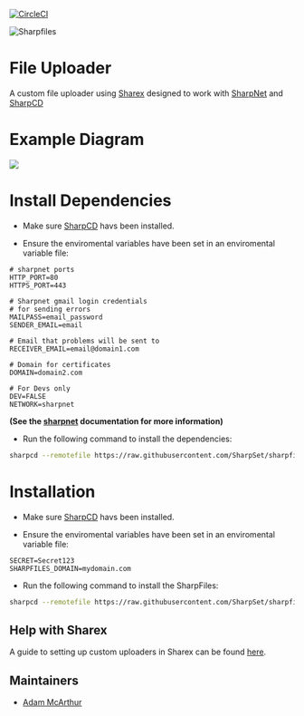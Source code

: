 [![CircleCI](https://circleci.com/gh/SharpSet/sharpfiles/tree/main.svg?style=svg)](https://circleci.com/gh/SharpSet/sharpfiles/tree/main)

![Sharpfiles](https://files.mcaq.me/843kh.png)
# File Uploader

A custom file uploader using [Sharex](https://getsharex.com/) designed to work with [SharpNet](https://github.com/SharpSet/sharpnet) and [SharpCD](https://github.com/SharpSet/sharpcd)

# Example Diagram

![](https://files.mcaq.me/730rr.png)

# Install Dependencies

- Make sure [SharpCD](https://github.com/SharpSet/sharpcd) havs been installed.

- Ensure the enviromental variables have been set in an enviromental variable file:

```env
# sharpnet ports
HTTP_PORT=80
HTTPS_PORT=443

# Sharpnet gmail login credentials
# for sending errors
MAILPASS=email_password
SENDER_EMAIL=email

# Email that problems will be sent to
RECEIVER_EMAIL=email@domain1.com

# Domain for certificates
DOMAIN=domain2.com

# For Devs only
DEV=FALSE
NETWORK=sharpnet
```

**(See the [sharpnet](https://github.com/SharpSet/sharpnet) documentation for more information)**

- Run the following command to install the dependencies:

```bash
sharpcd --remotefile https://raw.githubusercontent.com/SharpSet/sharpfiles/main/.sharpcd/depencencies.yml
```

# Installation

- Make sure [SharpCD](https://github.com/SharpSet/sharpcd) havs been installed.

- Ensure the enviromental variables have been set in an enviromental variable file:

```env
SECRET=Secret123
SHARPFILES_DOMAIN=mydomain.com
```

- Run the following command to install the SharpFiles:

```bash
sharpcd --remotefile https://raw.githubusercontent.com/SharpSet/sharpfiles/main/.sharpcd/sharpcd.yml
```

## Help with Sharex

A guide to setting up custom uploaders in Sharex can be found [here](https://getsharex.com/docs/custom-uploader).

## Maintainers

- [Adam McArthur](https://adam.mcaq.me)

